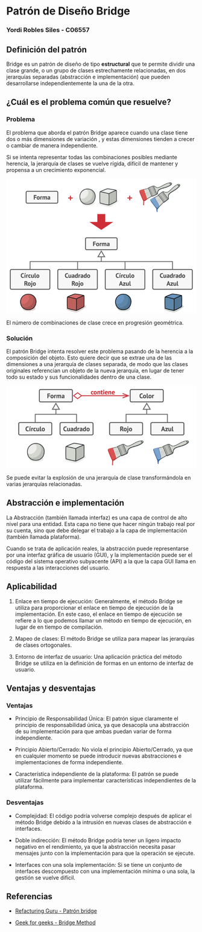 # Patrón de Diseño Bridge

### Yordi Robles Siles - C06557

## Definición del patrón

Bridge es un patrón de diseño de tipo **estructural** que te permite dividir una clase grande, o un grupo de clases estrechamente relacionadas, en dos jerarquías separadas (abstracción e implementación) que pueden desarrollarse independientemente la una de la otra.

## ¿Cuál es el problema común que resuelve?

### Problema

El problema que aborda el patrón Bridge aparece cuando una clase tiene dos o más dimensiones de variación , y estas dimensiones tienden a crecer o cambiar de manera independiente.

Si se intenta representar todas las combinaciones posibles mediante herencia, la jerarquía de clases se vuelve rígida, difícil de mantener y propensa a un crecimiento exponencial.

![Problema](problem-es-1.5x.png)



El número de combinaciones de clase crece en progresión geométrica.


### Solución

El patrón Bridge intenta resolver este problema pasando de la herencia a la composición del objeto. Esto quiere decir que se extrae una de las dimensiones a una jerarquía de clases separada, de modo que las clases originales referencian un objeto de la nueva jerarquía, en lugar de tener todo su estado y sus funcionalidades dentro de una clase.


![Solución](solution-es-1.5x.png)

Se puede evitar la explosión de una jerarquía de clase transformándola en varias jerarquías relacionadas.

##  Abstracción e implementación
La Abstracción (también llamada interfaz) es una capa de control de alto nivel para una entidad. Esta capa no tiene que hacer ningún trabajo real por su cuenta, sino que debe delegar el trabajo a la capa de implementación (también llamada plataforma).

Cuando se trata de aplicación reales, la abstracción puede representarse por una interfaz gráfica de usuario (GUI), y la implementación puede ser el código del sistema operativo subyacente (API) a la que la capa GUI llama en respuesta a las interacciones del usuario.

##  Aplicabilidad
1.  Enlace en tiempo de ejecución: Generalmente, el método Bridge se utiliza para proporcionar el enlace en tiempo de ejecución de la implementación. En este caso, el enlace en tiempo de ejecución se refiere a lo que podemos llamar un método en tiempo de ejecución, en lugar de en tiempo de compilación.

2. Mapeo de clases: El método Bridge se utiliza para mapear las jerarquías de clases ortogonales.

3. Entorno de interfaz de usuario: Una aplicación práctica del método Bridge se utiliza en la definición de formas en un entorno de interfaz de usuario.

## Ventajas y desventajas

### Ventajas
- Principio de Responsabilidad Única: El patrón sigue claramente el principio de responsabilidad única, ya que desacopla una abstracción de su implementación para que ambas puedan variar de forma independiente.

- Principio Abierto/Cerrado: No viola el principio Abierto/Cerrado, ya que en cualquier momento se puede introducir nuevas abstracciones e implementaciones de forma independiente.

- Característica independiente de la plataforma: El patrón se puede utilizar fácilmente para implementar características independientes de la plataforma.



### Desventajas
- Complejidad: El código podría volverse complejo después de aplicar el método Bridge debido a la intrusión en nuevas clases de abstracción e interfaces.

- Doble indirección: El método Bridge podría tener un ligero impacto negativo en el rendimiento, ya que la abstracción necesita pasar mensajes junto con la implementación para que la operación se ejecute.

- Interfaces con una sola implementación: Si se tiene un conjunto de interfaces descompuesto con una implementación mínima o una sola, la gestión se vuelve difícil.

## Referencias

- [Refacturing Guru - Patrón bridge](https://refactoring.guru/es/design-patterns/bridge)

- [Geek for geeks - Bridge Method](https://www.geeksforgeeks.org/python/bridge-method-python-design-patterns/)
